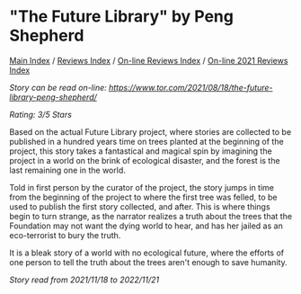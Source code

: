 # "The Future Library" by Peng Shepherd

[Main Index](../../../README.md) / [Reviews Index](../../README.md) / [On-line Reviews Index](../README.md) / [On-line 2021 Reviews Index](README.md)

*Story can be read on-line: <https://www.tor.com/2021/08/18/the-future-library-peng-shepherd/>*

*Rating: 3/5 Stars*

Based on the actual Future Library project, where stories are collected to be published in a hundred years time on trees planted at the beginning of the project, this story takes a fantastical and magical spin by imagining the project in a world on the brink of ecological disaster, and the forest is the last remaining one in the world.

Told in first person by the curator of the project, the story jumps in time from the beginning of the project to where the first tree was felled, to be used to publish the first story collected, and after. This is where things begin to turn strange, as the narrator realizes a truth about the trees that the Foundation may not want the dying world to hear, and has her jailed as an eco-terrorist to bury the truth.

It is a bleak story of a world with no ecological future, where the efforts of one person to tell the truth about the trees aren't enough to save humanity.

*Story read from 2021/11/18 to 2022/11/21*

